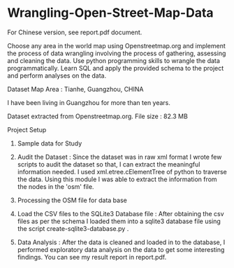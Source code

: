 # Wrangling-Open-Street-Map-Data

For Chinese version, see report.pdf document.

Choose any area in the world map using Openstreetmap.org and implement the process of data wrangling involving the process of gathering, assessing and cleaning the data. Use python programming skills to wrangle the data programmatically. Learn SQL and apply the provided schema to the project and perform analyses on the data.

Dataset
Map Area : Tianhe, Guangzhou, CHINA

I have been living in Guangzhou for more than ten years.

Dataset extracted from Openstreetmap.org.
File size : 82.3 MB 

Project Setup
1. Sample data for Study 

2. Audit the Dataset :
Since the dataset was in raw xml format I wrote few scripts to audit the dataset so that, I can extract the meaningful information needed. I used xml.etree.cElementTree of python to traverse the data. Using this module I was able to extract the information from the nodes in the 'osm' file.

3. Processing the OSM file for data base 

4. Load the CSV files to the SQLite3 Database file :
After obtaining the csv files as per the schema I loaded them into a sqlite3 database file using the script create-sqlite3-database.py .

5. Data Analysis :
After the data is cleaned and loaded in to the database, I performed exploratory data analysis on the data to get some interesting findings. You can see my result report in report.pdf.


